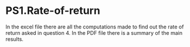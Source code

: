 # PS1.Rate-of-return 
In the excel file there are all the computations made to find out the rate of return asked in question 4.
In the PDF file there is a summary of the main results.
